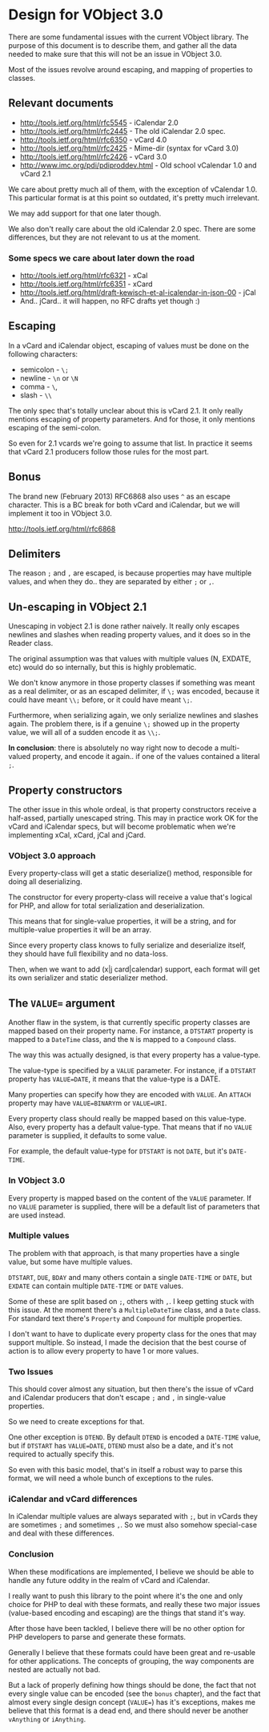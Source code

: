 Design for VObject 3.0
======================

There are some fundamental issues with the current VObject library. The
purpose of this document is to describe them, and gather all the data
needed to make sure that this will not be an issue in VObject 3.0.

Most of the issues revolve around escaping, and mapping of properties to
classes.

Relevant documents
------------------

* http://tools.ietf.org/html/rfc5545 - iCalendar 2.0
* http://tools.ietf.org/html/rfc2445 - The old iCalendar 2.0 spec.
* http://tools.ietf.org/html/rfc6350 - vCard 4.0
* http://tools.ietf.org/html/rfc2425 - Mime-dir (syntax for vCard 3.0)
* http://tools.ietf.org/html/rfc2426 - vCard 3.0
* http://www.imc.org/pdi/pdiproddev.html - Old school vCalendar 1.0 and vCard 2.1

We care about pretty much all of them, with the exception of vCalendar 1.0.
This particular format is at this point so outdated, it's pretty much irrelevant.

We may add support for that one later though.

We also don't really care about the old iCalendar 2.0 spec. There are some
differences, but they are not relevant to us at the moment.

### Some specs we care about later down the road

* http://tools.ietf.org/html/rfc6321 - xCal
* http://tools.ietf.org/html/rfc6351 - xCard
* http://tools.ietf.org/html/draft-kewisch-et-al-icalendar-in-json-00 - jCal
* And.. jCard.. it will happen, no RFC drafts yet though :)

Escaping
--------

In a vCard and iCalendar object, escaping of values must be done on the
following characters:

* semicolon - `\;`
* newline - `\n` or `\N`
* comma - `\`,
* slash - `\\`

The only spec that's totally unclear about this is vCard 2.1. It only really
mentions escaping of property parameters. And for those, it only mentions
escaping of the semi-colon.

So even for 2.1 vcards we're going to assume that list. In practice it seems
that vCard 2.1 producers follow those rules for the most part.

Bonus
-----

The brand new (February 2013) RFC6868 also uses `^` as an escape character.
This is a BC break for both vCard and iCalendar, but we will implement it too
in VObject 3.0.

http://tools.ietf.org/html/rfc6868

Delimiters
----------

The reason `;` and `,` are escaped, is because properties may have multiple values,
and when they do.. they are separated by either `;` or `,`.

Un-escaping in VObject 2.1
--------------------------

Unescaping in vobject 2.1 is done rather naively. It really only escapes
newlines and slashes when reading property values, and it does so in the
Reader class.

The original assumption was that values with multiple values (N, EXDATE,
etc) would do so internally, but this is highly problematic.

We don't know anymore in those property classes if something was meant as a
real delimiter, or as an escaped delimiter, if `\;` was encoded, because it
could have meant `\\;` before, or it could have meant `\;`.

Furthermore, when serializing again, we only serialize newlines and slashes
again. The problem there, is if a genuine `\;` showed up in the property
value, we will all of a sudden encode it as `\\;`.

**In conclusion**: there is absolutely no way right now to decode a
multi-valued property, and encode it again.. if one of the values contained
a literal `;`.

Property constructors
---------------------

The other issue in this whole ordeal, is that property constructors receive
a half-assed, partially unescaped string. This may in practice work OK for the
vCard and iCalendar specs, but will become problematic when we're implementing
xCal, xCard, jCal and jCard.

### VObject 3.0 approach

Every property-class will get a static deserialize() method, responsible for
doing all deserializing.

The constructor for every property-class will receive a value that's logical
for PHP, and allow for total serialization and deserialization.

This means that for single-value properties, it will be a string, and for
multiple-value properties it will be an array.

Since every property class knows to fully serialize and deserialize itself,
they should have full flexibility and no data-loss.

Then, when we want to add (x|j card|calendar) support, each format will get
its own serializer and static deserializer method.

The `VALUE=` argument
---------------------

Another flaw in the system, is that currently specific property classes are
mapped based on their property name. For instance, a `DTSTART` property is
mapped to a `DateTime` class, and the `N` is mapped to a `Compound` class.

The way this was actually designed, is that every property has a value-type.

The value-type is specified by a `VALUE` parameter. For instance, if a
`DTSTART` property has `VALUE=DATE`, it means that the value-type is a DATE.

Many properties can specify how they are encoded with `VALUE`. An `ATTACH`
property may have `VALUE=BINARY`m or `VALUE=URI`.

Every property class should really be mapped based on this value-type.
Also, every property has a default value-type. That means that if no `VALUE`
parameter is supplied, it defaults to some value.

For example, the default value-type for `DTSTART` is not `DATE`, but it's
`DATE-TIME`.

### In VObject 3.0

Every property is mapped based on the content of the `VALUE` parameter.
If no `VALUE` parameter is supplied, there will be a default list of
parameters that are used instead.

### Multiple values

The problem with that approach, is that many properties have a single value,
but some have multiple values.

`DTSTART`, `DUE`, `BDAY` and many others contain a single `DATE-TIME` or
`DATE`, but `EXDATE` can contain multiple `DATE-TIME` or `DATE` values.

Some of these are split based on `;`, others with `,`. I keep getting stuck
with this issue. At the moment there's a `MultipleDateTime` class, and a `Date`
class. For standard text there's `Property` and `Compound` for multiple
properties.

I don't want to have to duplicate every property class for the ones that may
support multiple. So instead, I made the decision that the best course of
action is to allow every property to have 1 or more values.

### Two Issues

This should cover almost any situation, but then there's the issue of vCard
and iCalendar producers that don't escape `;` and `,` in single-value
properties.

So we need to create exceptions for that.

One other exception is `DTEND`. By default `DTEND` is encoded a `DATE-TIME`
value, but if `DTSTART` has `VALUE=DATE`, `DTEND` must also be a date, and it's
not required to actually specify this.

So even with this basic model, that's in itself a robust way to parse this
format, we will need a whole bunch of exceptions to the rules.

### iCalendar and vCard differences

In iCalendar multiple values are always separated with `;`, but in vCards they
are sometimes `;` and sometimes `,`. So we must also somehow special-case
and deal with these differences.

### Conclusion

When these modifications are implemented, I believe we should be able to handle
any future oddity in the realm of vCard and iCalendar.

I really want to push this library to the point where it's the one and only
choice for PHP to deal with these formats, and really these two major issues
(value-based encoding and escaping) are the things that stand it's way.

After those have been tackled, I believe there will be no other option for
PHP developers to parse and generate these formats.

Generally I believe that these formats could have been great and re-usable for
other applications. The concepts of grouping, the way components are nested
are actually not bad.

But a lack of properly defining how things should be done, the fact that not
every single value can be encoded (see the `bonus` chapter), and the fact that
almost every single design concept (`VALUE=`) has it's exceptions, makes me
believe that this format is a dead end, and there should never be another
`vAnything` or `iAnything`.
